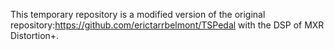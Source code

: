  This temporary repository is a modified version of the original repository:https://github.com/erictarrbelmont/TSPedal with the DSP of MXR Distortion+.



